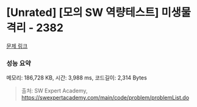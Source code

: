 # [Unrated] [모의 SW 역량테스트] 미생물 격리 - 2382 

[문제 링크](https://swexpertacademy.com/main/code/problem/problemDetail.do?contestProbId=AV597vbqAH0DFAVl) 

### 성능 요약

메모리: 186,728 KB, 시간: 3,988 ms, 코드길이: 2,314 Bytes



> 출처: SW Expert Academy, https://swexpertacademy.com/main/code/problem/problemList.do